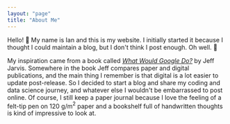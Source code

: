 ```yaml
---
layout: "page"
title: "About Me"
---
```


Hello! 👋
My name is Ian and this is my website.
I initially started it because I thought I could maintain a blog, but I don't think I post enough.
Oh well. 🤷

My inspiration came from a book called [_What Would Google Do?_](https://www.goodreads.com/book/show/5100525-what-would-google-do) by Jeff Jarvis.
Somewhere in the book Jeff compares paper and digital publications, and the main thing I remember is that digital is a lot easier to update post-release.
So I decided to start a blog and share my coding and data science journey, and whatever else I wouldn't be embarrassed to post online.
Of course, I still keep a paper journal because I love the feeling of a felt-tip pen on 120 g/m$^2$ paper and a bookshelf full of handwritten thoughts is kind of impressive to look at.
